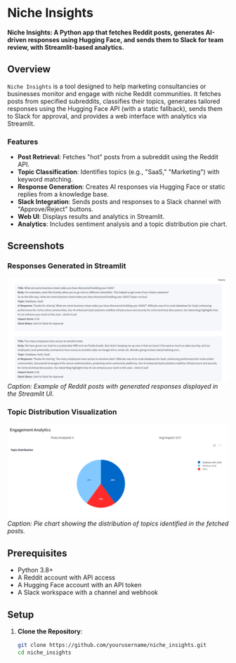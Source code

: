 # Niche Insights

**Niche Insights: A Python app that fetches Reddit posts, generates AI-driven responses using Hugging Face, and sends them to Slack for team review, with Streamlit-based analytics.**

## Overview

`Niche Insights` is a tool designed to help marketing consultancies or businesses monitor and engage with niche Reddit communities. It fetches posts from specified subreddits, classifies their topics, generates tailored responses using the Hugging Face API (with a static fallback), sends them to Slack for approval, and provides a web interface with analytics via Streamlit.

### Features
- **Post Retrieval**: Fetches "hot" posts from a subreddit using the Reddit API.
- **Topic Classification**: Identifies topics (e.g., "SaaS," "Marketing") with keyword matching.
- **Response Generation**: Creates AI responses via Hugging Face or static replies from a knowledge base.
- **Slack Integration**: Sends posts and responses to a Slack channel with "Approve/Reject" buttons.
- **Web UI**: Displays results and analytics in Streamlit.
- **Analytics**: Includes sentiment analysis and a topic distribution pie chart.

## Screenshots

### Responses Generated in Streamlit
![Streamlit Responses](Screenshots/Marketing_Responses.png)  
*Caption: Example of Reddit posts with generated responses displayed in the Streamlit UI.*

### Topic Distribution Visualization
![Topic Distribution](screenshots/Visuvalization.png)  
*Caption: Pie chart showing the distribution of topics identified in the fetched posts.*

## Prerequisites

- Python 3.8+
- A Reddit account with API access
- A Hugging Face account with an API token
- A Slack workspace with a channel and webhook

## Setup

1. **Clone the Repository**:
   ```bash
   git clone https://github.com/yourusername/niche_insights.git
   cd niche_insights
